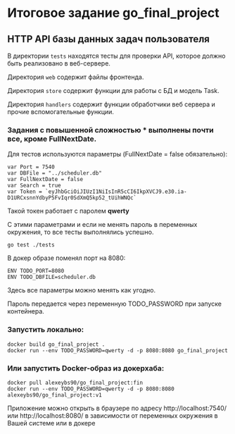 # Итоговое задание go_final_project

## HTTP API базы данных задач пользователя

В директории `tests` находятся тесты для проверки API, которое должно быть реализовано в веб-сервере.

Директория `web` содержит файлы фронтенда.

Директория `store` содержит функции для работы с БД и модель Task.

Директория `handlers` содержит функции обработчики веб сервера и прочие вспомогательные функции.

### Задания с повышенной сложностью * выполнены почти все, кроме FullNextDate.

Для тестов используются параметры (FullNextDate = false обязательно):
```
var Port = 7540
var DBFile = "../scheduler.db"
var FullNextDate = false
var Search = true
var Token = `eyJhbGciOiJIUzI1NiIsInR5cCI6IkpXVCJ9.e30.ia-D1URCxsnnYdbyP5FvIqr0SdXmQ5kp52_tUihWNQc`
```

Такой токен работает с паролем **qwerty**

С этими параметрами и если не менять пароль в переменных окружения, то все тесты выполнялись успешно.
```
go test ./tests
```

В докер образе поменял порт на 8080:
```
ENV TODO_PORT=8080
ENV TODO_DBFILE=scheduler.db
```
Здесь все параметры можно менять как угодно.

Пароль передается через переменную TODO_PASSWORD при запуске контейнера.

### Запустить локально:
```
docker build go_final_project .
docker run --env TODO_PASSWORD=qwerty -d -p 8080:8080 go_final_project
```

### Или запустить Docker-образ из докерхаба:
```
docker pull alexeybs90/go_final_project:fin
docker run --env TODO_PASSWORD=qwerty -d -p 8080:8080 alexeybs90/go_final_project:v1
```

Приложение можно открыть в браузере по адресу http://localhost:7540/ или http://localhost:8080/ в зависимости от переменных окружения в Вашей системе или в докере